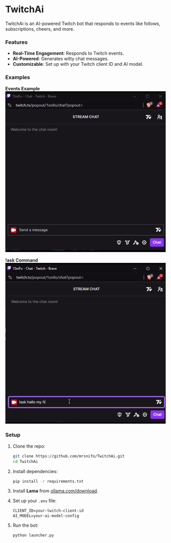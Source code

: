 # TwitchAi

TwitchAi is an AI-powered Twitch bot that responds to events like follows, subscriptions, cheers, and more.

### Features
- **Real-Time Engagement**: Responds to Twitch events.
- **AI-Powered**: Generates witty chat messages.
- **Customizable**: Set up with your Twitch client ID and AI model.

### Examples

**Events Example**  
![Example](static/preview_1.gif)

**!ask Command**  
![Example](static/preview_2.gif)

### Setup
1. Clone the repo:

    ```bash
    git clone https://github.com/mrsnifo/TwitchAi.git
    cd TwitchAi
    ```

2. Install dependencies:

    ```bash
    pip install -r requirements.txt
    ```

3. Install **Lama** from [ollama.com/download](https://ollama.com/download).

4. Set up your `.env` file:

    ```
    CLIENT_ID=your-twitch-client-id
    AI_MODEL=your-ai-model-config
    ```

5. Run the bot:

    ```bash
    python launcher.py
    ```